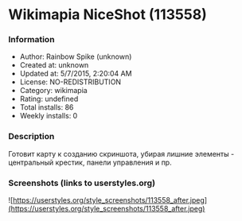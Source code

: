 # Wikimapia NiceShot (113558)

### Information
- Author: Rainbow Spike (unknown)
- Created at: unknown
- Updated at: 5/7/2015, 2:20:04 AM
- License: NO-REDISTRIBUTION
- Category: wikimapia
- Rating: undefined
- Total installs: 86
- Weekly installs: 0


### Description
Готовит карту к созданию скриншота, убирая лишние элементы - центральный крестик, панели управления и пр.


### Screenshots (links to userstyles.org)
![https://userstyles.org/style_screenshots/113558_after.jpeg](https://userstyles.org/style_screenshots/113558_after.jpeg)


